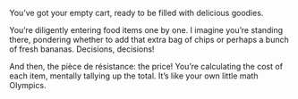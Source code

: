 You’ve got your empty cart, ready to be filled with delicious goodies.

You’re diligently entering food items one by one. I imagine you’re standing there, pondering whether to add that extra bag of chips or perhaps a bunch of fresh bananas. Decisions, decisions!

And then, the pièce de résistance: the price! You’re calculating the cost of each item, mentally tallying up the total. It’s like your own little math Olympics.